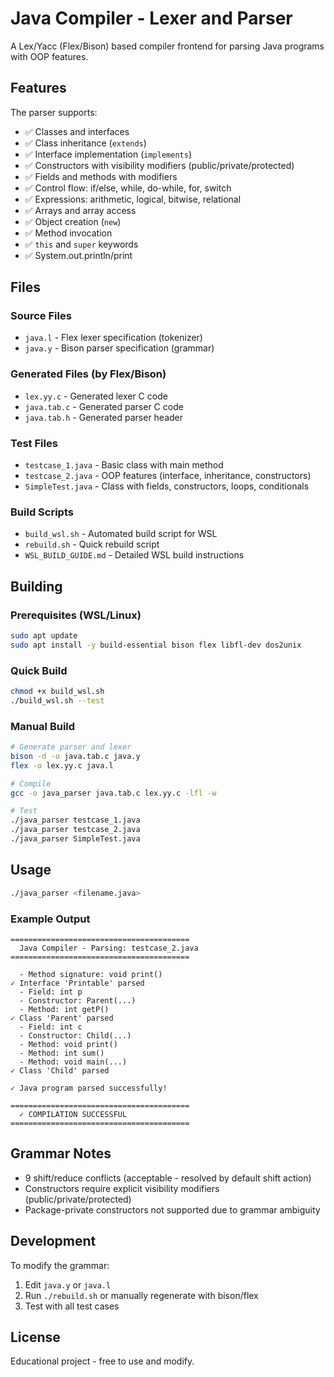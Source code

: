 # Java Compiler - Lexer and Parser

A Lex/Yacc (Flex/Bison) based compiler frontend for parsing Java programs with OOP features.

## Features

The parser supports:

- ✅ Classes and interfaces
- ✅ Class inheritance (`extends`)
- ✅ Interface implementation (`implements`)
- ✅ Constructors with visibility modifiers (public/private/protected)
- ✅ Fields and methods with modifiers
- ✅ Control flow: if/else, while, do-while, for, switch
- ✅ Expressions: arithmetic, logical, bitwise, relational
- ✅ Arrays and array access
- ✅ Object creation (`new`)
- ✅ Method invocation
- ✅ `this` and `super` keywords
- ✅ System.out.println/print

## Files

### Source Files

- `java.l` - Flex lexer specification (tokenizer)
- `java.y` - Bison parser specification (grammar)

### Generated Files (by Flex/Bison)

- `lex.yy.c` - Generated lexer C code
- `java.tab.c` - Generated parser C code
- `java.tab.h` - Generated parser header

### Test Files

- `testcase_1.java` - Basic class with main method
- `testcase_2.java` - OOP features (interface, inheritance, constructors)
- `SimpleTest.java` - Class with fields, constructors, loops, conditionals

### Build Scripts

- `build_wsl.sh` - Automated build script for WSL
- `rebuild.sh` - Quick rebuild script
- `WSL_BUILD_GUIDE.md` - Detailed WSL build instructions

## Building

### Prerequisites (WSL/Linux)

```bash
sudo apt update
sudo apt install -y build-essential bison flex libfl-dev dos2unix
```

### Quick Build

```bash
chmod +x build_wsl.sh
./build_wsl.sh --test
```

### Manual Build

```bash
# Generate parser and lexer
bison -d -o java.tab.c java.y
flex -o lex.yy.c java.l

# Compile
gcc -o java_parser java.tab.c lex.yy.c -lfl -w

# Test
./java_parser testcase_1.java
./java_parser testcase_2.java
./java_parser SimpleTest.java
```

## Usage

```bash
./java_parser <filename.java>
```

### Example Output

```
========================================
  Java Compiler - Parsing: testcase_2.java
========================================

  - Method signature: void print()
✓ Interface 'Printable' parsed
  - Field: int p
  - Constructor: Parent(...)
  - Method: int getP()
✓ Class 'Parent' parsed
  - Field: int c
  - Constructor: Child(...)
  - Method: void print()
  - Method: int sum()
  - Method: void main(...)
✓ Class 'Child' parsed

✓ Java program parsed successfully!

========================================
  ✓ COMPILATION SUCCESSFUL
========================================
```

## Grammar Notes

- 9 shift/reduce conflicts (acceptable - resolved by default shift action)
- Constructors require explicit visibility modifiers (public/private/protected)
- Package-private constructors not supported due to grammar ambiguity

## Development

To modify the grammar:

1. Edit `java.y` or `java.l`
2. Run `./rebuild.sh` or manually regenerate with bison/flex
3. Test with all test cases

## License

Educational project - free to use and modify.
